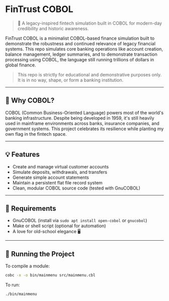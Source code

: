 # FinTrust COBOL
> 💼 A legacy-inspired fintech simulation built in COBOL for modern-day credibility and historic awareness.

FinTrust COBOL is a minimalist COBOL-based finance simulation built to demonstrate the robustness and continued relevance of legacy financial systems. This repo simulates core banking operations like account creation, balance management, ledger summaries, and to demonstrate transaction processing using COBOL, the language still running trillions of dollars in global finance.

> This repo is strictly for educational and demonstrative purposes only. It is in no way, shape, or form a banking institution.

---

## 🏦 Why COBOL?
COBOL (Common Business-Oriented Language) powers most of the world's banking infrastructure. Despite being developed in 1959, it's still heavily used in mainframe environments across banks, insurance companies, and government systems. This project celebrates its resilience while planting my own flag in the fintech space.

---

## 💡 Features
- Create and manage virtual customer accounts
- Simulate deposits, withdrawals, and transfers
- Generate simple account statements
- Maintain a persistent flat file record system
- Clean, modular COBOL source code (tested with GnuCOBOL)

---

## 🧰 Requirements
- GnuCOBOL (install via `sudo apt install open-cobol` or `gnucobol`)
- Make or shell script (optional for automation)
- A love for old-school elegance 🖥️

---

## 🔧 Running the Project
To compile a module:
```bash
cobc -x -o bin/mainmenu src/mainmenu.cbl
```

To run:
```bash
./bin/mainmenu
```
